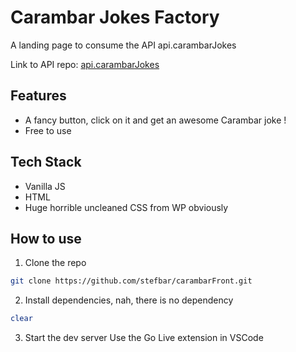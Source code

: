 
# Carambar Jokes Factory
A landing page to consume the API api.carambarJokes

Link to API repo: [api.carambarJokes](https://github.com/stefbar/api.carambarJokes/tree/master)

## Features
- A fancy button, click on it and get an awesome Carambar joke !
- Free to use

## Tech Stack
- Vanilla JS
- HTML
- Huge horrible uncleaned CSS from WP obviously

## How to use
1. Clone the repo
``` bash
git clone https://github.com/stefbar/carambarFront.git
```

2. Install dependencies, nah, there is no dependency
``` bash
clear
```

3. Start the dev server
Use the Go Live extension in VSCode

  

